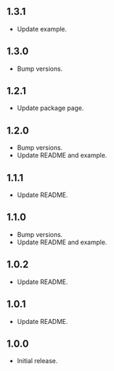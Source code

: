 ## 1.3.1

* Update example.

## 1.3.0

* Bump versions.

## 1.2.1

* Update package page.

## 1.2.0

* Bump versions.
* Update README and example.

## 1.1.1

* Update README.

## 1.1.0

* Bump versions.
* Update README and example.

## 1.0.2

* Update README.

## 1.0.1

* Update README.

## 1.0.0

* Initial release.

